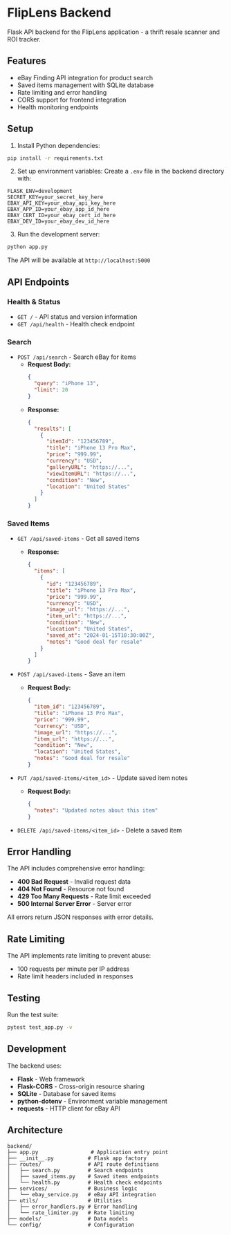 # FlipLens Backend

Flask API backend for the FlipLens application - a thrift resale scanner and ROI tracker.

## Features

- eBay Finding API integration for product search
- Saved items management with SQLite database
- Rate limiting and error handling
- CORS support for frontend integration
- Health monitoring endpoints

## Setup

1. Install Python dependencies:
```bash
pip install -r requirements.txt
```

2. Set up environment variables:
Create a `.env` file in the backend directory with:
```
FLASK_ENV=development
SECRET_KEY=your_secret_key_here
EBAY_API_KEY=your_ebay_api_key_here
EBAY_APP_ID=your_ebay_app_id_here
EBAY_CERT_ID=your_ebay_cert_id_here
EBAY_DEV_ID=your_ebay_dev_id_here
```

3. Run the development server:
```bash
python app.py
```

The API will be available at `http://localhost:5000`

## API Endpoints

### Health & Status
- `GET /` - API status and version information
- `GET /api/health` - Health check endpoint

### Search
- `POST /api/search` - Search eBay for items
  - **Request Body:**
    ```json
    {
      "query": "iPhone 13",
      "limit": 20
    }
    ```
  - **Response:**
    ```json
    {
      "results": [
        {
          "itemId": "123456789",
          "title": "iPhone 13 Pro Max",
          "price": "999.99",
          "currency": "USD",
          "galleryURL": "https://...",
          "viewItemURL": "https://...",
          "condition": "New",
          "location": "United States"
        }
      ]
    }
    ```

### Saved Items
- `GET /api/saved-items` - Get all saved items
  - **Response:**
    ```json
    {
      "items": [
        {
          "id": "123456789",
          "title": "iPhone 13 Pro Max",
          "price": "999.99",
          "currency": "USD",
          "image_url": "https://...",
          "item_url": "https://...",
          "condition": "New",
          "location": "United States",
          "saved_at": "2024-01-15T10:30:00Z",
          "notes": "Good deal for resale"
        }
      ]
    }
    ```

- `POST /api/saved-items` - Save an item
  - **Request Body:**
    ```json
    {
      "item_id": "123456789",
      "title": "iPhone 13 Pro Max",
      "price": "999.99",
      "currency": "USD",
      "image_url": "https://...",
      "item_url": "https://...",
      "condition": "New",
      "location": "United States",
      "notes": "Good deal for resale"
    }
    ```

- `PUT /api/saved-items/<item_id>` - Update saved item notes
  - **Request Body:**
    ```json
    {
      "notes": "Updated notes about this item"
    }
    ```

- `DELETE /api/saved-items/<item_id>` - Delete a saved item

## Error Handling

The API includes comprehensive error handling:

- **400 Bad Request** - Invalid request data
- **404 Not Found** - Resource not found
- **429 Too Many Requests** - Rate limit exceeded
- **500 Internal Server Error** - Server error

All errors return JSON responses with error details.

## Rate Limiting

The API implements rate limiting to prevent abuse:
- 100 requests per minute per IP address
- Rate limit headers included in responses

## Testing

Run the test suite:
```bash
pytest test_app.py -v
```

## Development

The backend uses:
- **Flask** - Web framework
- **Flask-CORS** - Cross-origin resource sharing
- **SQLite** - Database for saved items
- **python-dotenv** - Environment variable management
- **requests** - HTTP client for eBay API

## Architecture

```
backend/
├── app.py                 # Application entry point
├── __init__.py           # Flask app factory
├── routes/               # API route definitions
│   ├── search.py         # Search endpoints
│   ├── saved_items.py    # Saved items endpoints
│   └── health.py         # Health check endpoints
├── services/             # Business logic
│   └── ebay_service.py   # eBay API integration
├── utils/                # Utilities
│   ├── error_handlers.py # Error handling
│   └── rate_limiter.py   # Rate limiting
├── models/               # Data models
└── config/               # Configuration
``` 